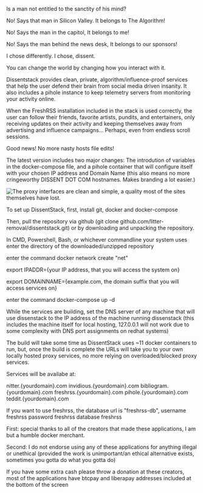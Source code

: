 Is a man not entitled to the sanctity of his mind?

No! Says that man in Silicon Valley. It belongs to The Algorithm!

No! Says the man in the capitol, It belongs to me!

No! Says the man behind the news desk, It belongs to our sponsors!

I chose differently. I chose, dissent.

You can change the world by changing how you interact with it.

Dissentstack provides clean, private, algorithm/influence-proof services that help the user defend their brain from social media driven insanity. It also includes a pihole instance to keep telemetry servers from monitoring your activity online.

When the FreshRSS installation included in the stack is used correctly, the user can follow their friends, favorite artists, pundits, and entertainers, only receiving updates on their activity and keeping themselves away from advertising and influence campaigns... Perhaps, even from endless scroll sessions.


Good news! No more nasty hosts file edits!

The latest version includes two major changes: The introdution of variables in the docker-compose file, and a pihole container that will configure itself with your chosen IP address and Domain Name (this also means no more cringeworthy DISSENT DOT COM hostnames. Makes branding a lot easier.)


![The proxy interfaces are clean and simple, a quality most of the sites themselves have lost.](https://files.catbox.moe/21vf9w.png)

To set up DissentStack, first, install git, docker and docker-compose

Then, pull the repository via github (git clone github.com/litter-removal/dissentstack.git) or by downloading and unpacking the repository.


In CMD, Powershell, Bash, or whichever commandline your system uses enter the directory of the downloaded/unzipped repository

enter the command docker network create "net"

export IPADDR={your IP address, that you will access the system on}

export DOMAINNAME={example.com, the domain suffix that you will access services on}

enter the command docker-compose up -d

While the services are building, set the DNS server of any machine that will use dissenstack to the IP address of the machine running dissenstack (this includes the machine itself for local hosting, 127.0.0.1 will not work due to some complexity with DNS port assignments on redhat systems)

The build will take some time as DissentStack uses ~11 docker containers to run, but, once the build is complete the URLs will take you to your own locally hosted proxy services, no more relying on overloaded/blocked proxy services.

Services will be availabe at:

nitter.{yourdomain}.com
invidious.{yourdomain}.com
bibliogram.{yourdomain}.com
freshrss.{yourdomain}.com
pihole.{yourdomain}.com
teddit.{yourdomain}.com

If you want to use freshrss, the database url is "freshrss-db", username freshrss password freshrss database freshrss

First: special thanks to all of the creators that made these applications, I am but a humble docker merchant.

Second: I do not endorse using any of these applications for anything illegal or unethical (provided the work is unimportant/an ethical alternative exists, sometimes you gotta do what you gotta do)

If you have some extra cash please throw a donation at these creators, most of the applications have btcpay and liberapay addresses included at the bottom of the screen
